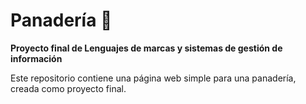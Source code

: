# Panadería 🍞

**Proyecto final de Lenguajes de marcas y sistemas de gestión de información**

Este repositorio contiene una página web simple para una panadería, creada como proyecto final.
